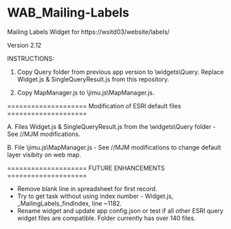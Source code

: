 # WAB_Mailing-Labels
Mailing Labels Widget for https://wsitd03/website/labels/

Version 2.12

INSTRUCTIONS:

   1. Copy Query folder from previous app version to \widgets\Query.  Replace Widget.js & SingleQueryResult.js from this repository.
   
   2. Copy MapManager.js to \jimu.js\MapManager.js.
   

 ==================== Modification of ESRI default files  ==================== 

   A. Files Widget.js & SingleQueryResult.js from the \widgets\Query folder - See //MJM modifications.
   
   B. File \jimu.js\MapManager.js - See //MJM modifications to change default layer visibity on web map.
   
   
   
 ==================== FUTURE ENHANCEMENTS ==================== 
 - Remove blank line in spreadsheet for first record.
 - Try to get task without using index number - Widget.js, _MailingLabels_findIndex, line ~1182.
 - Rename widget and update app config.json or test if all other ESRI query widget files are compatible.  Folder currently has over 140 files.
